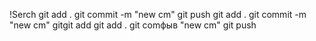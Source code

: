 !Serch git add . git commit -m "new cm" git push git add . git commit -m "new
cm" gitgit add git add . git comфыв "new cm" git push
